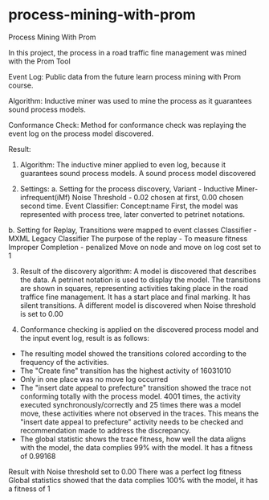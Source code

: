 # process-mining-with-prom

Process Mining With Prom

In this project, the process in a road traffic fine management was mined with the Prom Tool

Event Log: Public data from the future learn process mining with Prom course.

Algorithm:
Inductive miner was used to mine the process as it guarantees sound process models. 

Conformance Check:
Method for conformance check was replaying the event log on the process model discovered.

Result:
1. Algorithm: 
The inductive miner applied to even log, because it guarantees sound process models. A sound process model discovered

2. Settings: 
a. Setting for the process discovery, 
Variant - Inductive Miner-infrequent(iMf)
Noise Threshold - 0.02 chosen at first, 0.00 chosen second time.
Event Classifier: Concept:name
First, the model was represented with process tree, later converted to petrinet notations.

b. Setting for Replay,
Transitions were mapped to event classes
Classifier - MXML Legacy Classifier
The purpose of the replay - To measure fitness
Improper Completion - penalized
Move on node and move on log cost set to 1

3. Result of the discovery algorithm: 
A model is discovered that describes the data. A petrinet notation is used to display the model. 
The transitions are shown in squares, representing activities taking place in the road traffice fine management. 
It has a start place and final marking. 
It has silent transitions.
A different model is discovered when Noise threshold is set to 0.00
    
4. Conformance checking is applied on the discovered process model and the input event log, result is as follows:

* The resulting model showed the transitions colored according to the frequency of the activities. 
* The "Create fine" transition has the highest activity of 16031010
* Only in one place was no move log occurred
* The "insert date appeal to prefecture" transition showed the trace not conforming totally with the process model. 4001 times, the activity executed synchronously/correctly and 25 times there was a model move, these activities where not observed in the traces. This means the "insert date appeal to prefecture" activity needs to be checked and recommendation made to address the discrepancy.
* The global statistic shows the trace fitness, how well the data aligns with the model, the data complies 99% with the model. It has a fitness of 0.99168 

Result with Noise threshold set to 0.00
There was a perfect log fitness
Global statistics showed that the data complies 100% with the model, it has a fitness of 1
